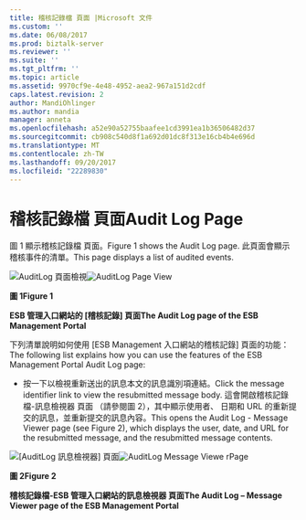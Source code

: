 ```yaml
---
title: 稽核記錄檔 頁面 |Microsoft 文件
ms.custom: ''
ms.date: 06/08/2017
ms.prod: biztalk-server
ms.reviewer: ''
ms.suite: ''
ms.tgt_pltfrm: ''
ms.topic: article
ms.assetid: 9970cf9e-4e48-4952-aea2-967a151d2cdf
caps.latest.revision: 2
author: MandiOhlinger
ms.author: mandia
manager: anneta
ms.openlocfilehash: a52e90a52755baafee1cd3991ea1b36506482d37
ms.sourcegitcommit: cb908c540d8f1a692d01dc8f313e16cb4b4e696d
ms.translationtype: MT
ms.contentlocale: zh-TW
ms.lasthandoff: 09/20/2017
ms.locfileid: "22289830"
---
```

# <a name="audit-log-page"></a><span data-ttu-id="00252-102">稽核記錄檔 頁面</span><span class="sxs-lookup"><span data-stu-id="00252-102">Audit Log Page</span></span>
<span data-ttu-id="00252-103">圖 1 顯示稽核記錄檔 頁面。</span><span class="sxs-lookup"><span data-stu-id="00252-103">Figure 1 shows the Audit Log page.</span></span> <span data-ttu-id="00252-104">此頁面會顯示稽核事件的清單。</span><span class="sxs-lookup"><span data-stu-id="00252-104">This page displays a list of audited events.</span></span>  
  
 <span data-ttu-id="00252-105">![AuditLog 頁面檢視](../esb-toolkit/media/ch8-auditlogpagelargeview.gif "Ch8 AuditLogPageLargeView")</span><span class="sxs-lookup"><span data-stu-id="00252-105">![AuditLog Page View](../esb-toolkit/media/ch8-auditlogpagelargeview.gif "Ch8-AuditLogPageLargeView")</span></span>  
  
 <span data-ttu-id="00252-106">**圖 1**</span><span class="sxs-lookup"><span data-stu-id="00252-106">**Figure 1**</span></span>  
  
 <span data-ttu-id="00252-107">**ESB 管理入口網站的 [稽核記錄] 頁面**</span><span class="sxs-lookup"><span data-stu-id="00252-107">**The Audit Log page of the ESB Management Portal**</span></span>  
  
 <span data-ttu-id="00252-108">下列清單說明如何使用 [ESB Management 入口網站的稽核記錄] 頁面的功能：</span><span class="sxs-lookup"><span data-stu-id="00252-108">The following list explains how you can use the features of the ESB Management Portal Audit Log page:</span></span>  
  
-   <span data-ttu-id="00252-109">按一下以檢視重新送出的訊息本文的訊息識別項連結。</span><span class="sxs-lookup"><span data-stu-id="00252-109">Click the message identifier link to view the resubmitted message body.</span></span> <span data-ttu-id="00252-110">這會開啟稽核記錄檔-訊息檢視器 頁面 （請參閱圖 2），其中顯示使用者、 日期和 URL 的重新提交的訊息，並重新提交的訊息內容。</span><span class="sxs-lookup"><span data-stu-id="00252-110">This opens the Audit Log - Message Viewer page (see Figure 2), which displays the user, date, and URL for the resubmitted message, and the resubmitted message contents.</span></span>  
  
 <span data-ttu-id="00252-111">![[AuditLog 訊息檢視器] 頁面](../esb-toolkit/media/ch8-auditlogmessageviewerpage.jpg "Ch8 AuditLogMessageViewerPage")</span><span class="sxs-lookup"><span data-stu-id="00252-111">![AuditLog Message Viewe rPage](../esb-toolkit/media/ch8-auditlogmessageviewerpage.jpg "Ch8-AuditLogMessageViewerPage")</span></span>  
  
 <span data-ttu-id="00252-112">**圖 2**</span><span class="sxs-lookup"><span data-stu-id="00252-112">**Figure 2**</span></span>  
  
 <span data-ttu-id="00252-113">**稽核記錄檔-ESB 管理入口網站的訊息檢視器 頁面**</span><span class="sxs-lookup"><span data-stu-id="00252-113">**The Audit Log – Message Viewer page of the ESB Management Portal**</span></span>